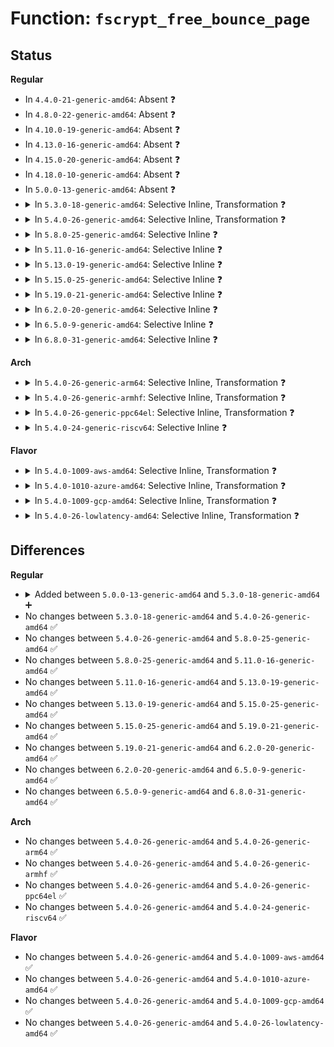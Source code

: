 # Function: <code>fscrypt_free_bounce_page</code>

## Status
<b>Regular</b>
<ul>
<li>
In <code>4.4.0-21-generic-amd64</code>: Absent ❓
</li>
<li>
In <code>4.8.0-22-generic-amd64</code>: Absent ❓
</li>
<li>
In <code>4.10.0-19-generic-amd64</code>: Absent ❓
</li>
<li>
In <code>4.13.0-16-generic-amd64</code>: Absent ❓
</li>
<li>
In <code>4.15.0-20-generic-amd64</code>: Absent ❓
</li>
<li>
In <code>4.18.0-10-generic-amd64</code>: Absent ❓
</li>
<li>
In <code>5.0.0-13-generic-amd64</code>: Absent ❓
</li>
<li>
<details>
<summary>In <code>5.3.0-18-generic-amd64</code>: Selective Inline, Transformation ❓</summary>

```c
void fscrypt_free_bounce_page(struct page * bounce_page)
```

```json
{
  "name": "fscrypt_free_bounce_page",
  "collision_type": "Unique Global",
  "inline_type": "Selective",
  "funcs": [
    {
      "addr": 18446744071582215954,
      "name": "fscrypt_free_bounce_page",
      "external": true,
      "loc": "fs/crypto/crypto.c:128",
      "file": "fs/crypto/crypto.c",
      "inline": "not declared, inlined",
      "caller_inline": [
        "fs/crypto/crypto.c:fscrypt_encrypt_pagecache_blocks"
      ],
      "caller_func": [
        "fs/crypto/crypto.c:fscrypt_encrypt_pagecache_blocks",
        "fs/crypto/bio.c:fscrypt_zeroout_range",
        "fs/ext4/page-io.c:ext4_bio_write_page",
        "fs/ext4/page-io.c:ext4_finish_bio"
      ]
    }
  ],
  "symbols": [
    {
      "addr": 18446744071582214560,
      "name": "fscrypt_free_bounce_page.part.0",
      "section": ".text",
      "bind": "STB_LOCAL",
      "size": 36
    },
    {
      "addr": 18446744071582214608,
      "name": "fscrypt_free_bounce_page",
      "section": ".text",
      "bind": "STB_GLOBAL",
      "size": 22
    }
  ]
}
```
</details>
</li>
<li>
<details>
<summary>In <code>5.4.0-26-generic-amd64</code>: Selective Inline, Transformation ❓</summary>

```c
void fscrypt_free_bounce_page(struct page * bounce_page)
```

```json
{
  "name": "fscrypt_free_bounce_page",
  "collision_type": "Unique Global",
  "inline_type": "Selective",
  "funcs": [
    {
      "addr": 18446744071582296818,
      "name": "fscrypt_free_bounce_page",
      "external": true,
      "loc": "fs/crypto/crypto.c:128",
      "file": "fs/crypto/crypto.c",
      "inline": "not declared, inlined",
      "caller_inline": [
        "fs/crypto/crypto.c:fscrypt_encrypt_pagecache_blocks"
      ],
      "caller_func": [
        "fs/crypto/crypto.c:fscrypt_encrypt_pagecache_blocks",
        "fs/crypto/bio.c:fscrypt_zeroout_range",
        "fs/ext4/page-io.c:ext4_bio_write_page",
        "fs/ext4/page-io.c:ext4_finish_bio"
      ]
    }
  ],
  "symbols": [
    {
      "addr": 18446744071582295328,
      "name": "fscrypt_free_bounce_page.part.0",
      "section": ".text",
      "bind": "STB_LOCAL",
      "size": 36
    },
    {
      "addr": 18446744071582295376,
      "name": "fscrypt_free_bounce_page",
      "section": ".text",
      "bind": "STB_GLOBAL",
      "size": 22
    }
  ]
}
```
</details>
</li>
<li>
<details>
<summary>In <code>5.8.0-25-generic-amd64</code>: Selective Inline ❓</summary>

```c
void fscrypt_free_bounce_page(struct page * bounce_page)
```

```json
{
  "name": "fscrypt_free_bounce_page",
  "collision_type": "Unique Global",
  "inline_type": "Selective",
  "funcs": [
    {
      "addr": 18446744071582581315,
      "name": "fscrypt_free_bounce_page",
      "external": true,
      "loc": "fs/crypto/crypto.c:62",
      "file": "fs/crypto/crypto.c",
      "inline": "not declared, inlined",
      "caller_inline": [
        "fs/crypto/crypto.c:fscrypt_encrypt_pagecache_blocks",
        "fs/crypto/crypto.c:fscrypt_encrypt_pagecache_blocks"
      ],
      "caller_func": [
        "fs/crypto/bio.c:fscrypt_zeroout_range",
        "fs/ext4/page-io.c:ext4_finish_bio"
      ]
    }
  ],
  "symbols": [
    {
      "addr": 18446744071582580048,
      "name": "fscrypt_free_bounce_page",
      "section": ".text",
      "bind": "STB_GLOBAL",
      "size": 42
    }
  ]
}
```
</details>
</li>
<li>
<details>
<summary>In <code>5.11.0-16-generic-amd64</code>: Selective Inline ❓</summary>

```c
void fscrypt_free_bounce_page(struct page * bounce_page)
```

```json
{
  "name": "fscrypt_free_bounce_page",
  "collision_type": "Unique Global",
  "inline_type": "Selective",
  "funcs": [
    {
      "addr": 18446744071582652547,
      "name": "fscrypt_free_bounce_page",
      "external": true,
      "loc": "fs/crypto/crypto.c:62",
      "file": "fs/crypto/crypto.c",
      "inline": "not declared, inlined",
      "caller_inline": [
        "fs/crypto/crypto.c:fscrypt_encrypt_pagecache_blocks",
        "fs/crypto/crypto.c:fscrypt_encrypt_pagecache_blocks"
      ],
      "caller_func": [
        "fs/crypto/bio.c:fscrypt_zeroout_range",
        "fs/ext4/page-io.c:ext4_finish_bio"
      ]
    }
  ],
  "symbols": [
    {
      "addr": 18446744071582651280,
      "name": "fscrypt_free_bounce_page",
      "section": ".text",
      "bind": "STB_GLOBAL",
      "size": 42
    }
  ]
}
```
</details>
</li>
<li>
<details>
<summary>In <code>5.13.0-19-generic-amd64</code>: Selective Inline ❓</summary>

```c
void fscrypt_free_bounce_page(struct page * bounce_page)
```

```json
{
  "name": "fscrypt_free_bounce_page",
  "collision_type": "Unique Global",
  "inline_type": "Selective",
  "funcs": [
    {
      "addr": 18446744071582681635,
      "name": "fscrypt_free_bounce_page",
      "external": true,
      "loc": "fs/crypto/crypto.c:62",
      "file": "fs/crypto/crypto.c",
      "inline": "not declared, inlined",
      "caller_inline": [
        "fs/crypto/crypto.c:fscrypt_encrypt_pagecache_blocks",
        "fs/crypto/crypto.c:fscrypt_encrypt_pagecache_blocks"
      ],
      "caller_func": [
        "fs/crypto/bio.c:fscrypt_zeroout_range",
        "fs/ext4/page-io.c:ext4_finish_bio"
      ]
    }
  ],
  "symbols": [
    {
      "addr": 18446744071582680352,
      "name": "fscrypt_free_bounce_page",
      "section": ".text",
      "bind": "STB_GLOBAL",
      "size": 42
    }
  ]
}
```
</details>
</li>
<li>
<details>
<summary>In <code>5.15.0-25-generic-amd64</code>: Selective Inline ❓</summary>

```c
void fscrypt_free_bounce_page(struct page * bounce_page)
```

```json
{
  "name": "fscrypt_free_bounce_page",
  "collision_type": "Unique Global",
  "inline_type": "Selective",
  "funcs": [
    {
      "addr": 18446744071583007101,
      "name": "fscrypt_free_bounce_page",
      "external": true,
      "loc": "fs/crypto/crypto.c:62",
      "file": "fs/crypto/crypto.c",
      "inline": "not declared, inlined",
      "caller_inline": [
        "fs/crypto/crypto.c:fscrypt_encrypt_pagecache_blocks",
        "fs/crypto/crypto.c:fscrypt_encrypt_pagecache_blocks"
      ],
      "caller_func": [
        "fs/crypto/bio.c:fscrypt_zeroout_range",
        "fs/ext4/page-io.c:ext4_finish_bio"
      ]
    }
  ],
  "symbols": [
    {
      "addr": 18446744071583005792,
      "name": "fscrypt_free_bounce_page",
      "section": ".text",
      "bind": "STB_GLOBAL",
      "size": 42
    }
  ]
}
```
</details>
</li>
<li>
<details>
<summary>In <code>5.19.0-21-generic-amd64</code>: Selective Inline ❓</summary>

```c
void fscrypt_free_bounce_page(struct page * bounce_page)
```

```json
{
  "name": "fscrypt_free_bounce_page",
  "collision_type": "Unique Global",
  "inline_type": "Selective",
  "funcs": [
    {
      "addr": 18446744071594018335,
      "name": "fscrypt_free_bounce_page",
      "external": true,
      "loc": "fs/crypto/crypto.c:62",
      "file": "fs/crypto/crypto.c",
      "inline": "not declared, inlined",
      "caller_inline": [
        "fs/crypto/crypto.c:fscrypt_encrypt_pagecache_blocks",
        "fs/crypto/crypto.c:fscrypt_encrypt_pagecache_blocks"
      ],
      "caller_func": [
        "fs/crypto/bio.c:fscrypt_zeroout_range",
        "fs/ext4/page-io.c:ext4_finish_bio"
      ]
    }
  ],
  "symbols": [
    {
      "addr": 18446744071583476000,
      "name": "fscrypt_free_bounce_page",
      "section": ".text",
      "bind": "STB_GLOBAL",
      "size": 58
    }
  ]
}
```
</details>
</li>
<li>
<details>
<summary>In <code>6.2.0-20-generic-amd64</code>: Selective Inline ❓</summary>

```c
void fscrypt_free_bounce_page(struct page * bounce_page)
```

```json
{
  "name": "fscrypt_free_bounce_page",
  "collision_type": "Unique Global",
  "inline_type": "Selective",
  "funcs": [
    {
      "addr": 18446744071596057565,
      "name": "fscrypt_free_bounce_page",
      "external": true,
      "loc": "fs/crypto/crypto.c:62",
      "file": "fs/crypto/crypto.c",
      "inline": "not declared, inlined",
      "caller_inline": [
        "fs/crypto/crypto.c:fscrypt_encrypt_pagecache_blocks",
        "fs/crypto/crypto.c:fscrypt_encrypt_pagecache_blocks"
      ],
      "caller_func": [
        "fs/crypto/bio.c:fscrypt_zeroout_range",
        "fs/ext4/page-io.c:ext4_finish_bio"
      ]
    }
  ],
  "symbols": [
    {
      "addr": 18446744071584069808,
      "name": "fscrypt_free_bounce_page",
      "section": ".text",
      "bind": "STB_GLOBAL",
      "size": 58
    }
  ]
}
```
</details>
</li>
<li>
<details>
<summary>In <code>6.5.0-9-generic-amd64</code>: Selective Inline ❓</summary>

```c
void fscrypt_free_bounce_page(struct page * bounce_page)
```

```json
{
  "name": "fscrypt_free_bounce_page",
  "collision_type": "Unique Global",
  "inline_type": "Selective",
  "funcs": [
    {
      "addr": 18446744071584297990,
      "name": "fscrypt_free_bounce_page",
      "external": true,
      "loc": "fs/crypto/crypto.c:62",
      "file": "fs/crypto/crypto.c",
      "inline": "not declared, inlined",
      "caller_inline": [
        "fs/crypto/crypto.c:fscrypt_encrypt_pagecache_blocks",
        "fs/crypto/crypto.c:fscrypt_encrypt_pagecache_blocks"
      ],
      "caller_func": [
        "fs/crypto/bio.c:fscrypt_zeroout_range",
        "fs/ext4/page-io.c:ext4_finish_bio"
      ]
    }
  ],
  "symbols": [
    {
      "addr": 18446744071584295888,
      "name": "fscrypt_free_bounce_page",
      "section": ".text",
      "bind": "STB_GLOBAL",
      "size": 58
    }
  ]
}
```
</details>
</li>
<li>
<details>
<summary>In <code>6.8.0-31-generic-amd64</code>: Selective Inline ❓</summary>

```c
void fscrypt_free_bounce_page(struct page * bounce_page)
```

```json
{
  "name": "fscrypt_free_bounce_page",
  "collision_type": "Unique Global",
  "inline_type": "Selective",
  "funcs": [
    {
      "addr": 18446744071584514862,
      "name": "fscrypt_free_bounce_page",
      "external": true,
      "loc": "fs/crypto/crypto.c:69",
      "file": "fs/crypto/crypto.c",
      "inline": "not declared, inlined",
      "caller_inline": [
        "fs/crypto/crypto.c:fscrypt_encrypt_pagecache_blocks",
        "fs/crypto/crypto.c:fscrypt_encrypt_pagecache_blocks"
      ],
      "caller_func": [
        "fs/crypto/bio.c:fscrypt_zeroout_range",
        "fs/ext4/page-io.c:ext4_finish_bio"
      ]
    }
  ],
  "symbols": [
    {
      "addr": 18446744071584512704,
      "name": "fscrypt_free_bounce_page",
      "section": ".text",
      "bind": "STB_GLOBAL",
      "size": 58
    }
  ]
}
```
</details>
</li>
</ul>
<b>Arch</b>
<ul>
<li>
<details>
<summary>In <code>5.4.0-26-generic-arm64</code>: Selective Inline, Transformation ❓</summary>

```c
void fscrypt_free_bounce_page(struct page * bounce_page)
```

```json
{
  "name": "fscrypt_free_bounce_page",
  "collision_type": "Unique Global",
  "inline_type": "Selective",
  "funcs": [
    {
      "addr": 18446603336493871836,
      "name": "fscrypt_free_bounce_page",
      "external": true,
      "loc": "fs/crypto/crypto.c:128",
      "file": "fs/crypto/crypto.c",
      "inline": "not declared, inlined",
      "caller_inline": [
        "fs/crypto/crypto.c:fscrypt_encrypt_pagecache_blocks"
      ],
      "caller_func": [
        "fs/crypto/crypto.c:fscrypt_encrypt_pagecache_blocks",
        "fs/crypto/bio.c:fscrypt_zeroout_range",
        "fs/ext4/page-io.c:ext4_bio_write_page",
        "fs/ext4/page-io.c:ext4_finish_bio"
      ]
    }
  ],
  "symbols": [
    {
      "addr": 18446603336493869752,
      "name": "fscrypt_free_bounce_page.part.0",
      "section": ".text",
      "bind": "STB_LOCAL",
      "size": 108
    },
    {
      "addr": 18446603336493869864,
      "name": "fscrypt_free_bounce_page",
      "section": ".text",
      "bind": "STB_GLOBAL",
      "size": 48
    }
  ]
}
```
</details>
</li>
<li>
<details>
<summary>In <code>5.4.0-26-generic-armhf</code>: Selective Inline, Transformation ❓</summary>

```c
void fscrypt_free_bounce_page(struct page * bounce_page)
```

```json
{
  "name": "fscrypt_free_bounce_page",
  "collision_type": "Unique Global",
  "inline_type": "Selective",
  "funcs": [
    {
      "addr": 3227354408,
      "name": "fscrypt_free_bounce_page",
      "external": true,
      "loc": "fs/crypto/crypto.c:128",
      "file": "fs/crypto/crypto.c",
      "inline": "not declared, inlined",
      "caller_inline": [
        "fs/crypto/crypto.c:fscrypt_encrypt_pagecache_blocks"
      ],
      "caller_func": [
        "fs/crypto/crypto.c:fscrypt_encrypt_pagecache_blocks",
        "fs/crypto/bio.c:fscrypt_zeroout_range",
        "fs/ext4/page-io.c:ext4_bio_write_page",
        "fs/ext4/page-io.c:ext4_finish_bio"
      ]
    }
  ],
  "symbols": [
    {
      "addr": 3227352660,
      "name": "fscrypt_free_bounce_page.part.0",
      "section": ".text",
      "bind": "STB_LOCAL",
      "size": 68
    },
    {
      "addr": 3227352728,
      "name": "fscrypt_free_bounce_page",
      "section": ".text",
      "bind": "STB_GLOBAL",
      "size": 36
    }
  ]
}
```
</details>
</li>
<li>
<details>
<summary>In <code>5.4.0-26-generic-ppc64el</code>: Selective Inline, Transformation ❓</summary>

```c
void fscrypt_free_bounce_page(struct page * bounce_page)
```

```json
{
  "name": "fscrypt_free_bounce_page",
  "collision_type": "Unique Global",
  "inline_type": "Selective",
  "funcs": [
    {
      "addr": 13835058055287504480,
      "name": "fscrypt_free_bounce_page",
      "external": true,
      "loc": "fs/crypto/crypto.c:128",
      "file": "fs/crypto/crypto.c",
      "inline": "not declared, inlined",
      "caller_inline": [
        "fs/crypto/crypto.c:fscrypt_encrypt_pagecache_blocks"
      ],
      "caller_func": [
        "fs/crypto/crypto.c:fscrypt_encrypt_pagecache_blocks",
        "fs/crypto/bio.c:fscrypt_zeroout_range",
        "fs/ext4/page-io.c:ext4_bio_write_page",
        "fs/ext4/page-io.c:ext4_finish_bio"
      ]
    }
  ],
  "symbols": [
    {
      "addr": 13835058055287502272,
      "name": "fscrypt_free_bounce_page.part.0",
      "section": ".text",
      "bind": "STB_LOCAL",
      "size": 88
    },
    {
      "addr": 13835058055287502368,
      "name": "fscrypt_free_bounce_page",
      "section": ".text",
      "bind": "STB_GLOBAL",
      "size": 28
    }
  ]
}
```
</details>
</li>
<li>
<details>
<summary>In <code>5.4.0-24-generic-riscv64</code>: Selective Inline ❓</summary>

```c
void fscrypt_free_bounce_page(struct page * bounce_page)
```

```json
{
  "name": "fscrypt_free_bounce_page",
  "collision_type": "Unique Global",
  "inline_type": "Selective",
  "funcs": [
    {
      "addr": 18446743936273436580,
      "name": "fscrypt_free_bounce_page",
      "external": true,
      "loc": "fs/crypto/crypto.c:128",
      "file": "fs/crypto/crypto.c",
      "inline": "not declared, inlined",
      "caller_inline": [
        "fs/crypto/crypto.c:fscrypt_encrypt_pagecache_blocks",
        "fs/crypto/crypto.c:fscrypt_encrypt_pagecache_blocks"
      ],
      "caller_func": [
        "fs/crypto/bio.c:fscrypt_zeroout_range",
        "fs/ext4/page-io.c:ext4_bio_write_page",
        "fs/ext4/page-io.c:ext4_finish_bio"
      ]
    }
  ],
  "symbols": [
    {
      "addr": 18446743936273435300,
      "name": "fscrypt_free_bounce_page",
      "section": ".text",
      "bind": "STB_GLOBAL",
      "size": 64
    }
  ]
}
```
</details>
</li>
</ul>
<b>Flavor</b>
<ul>
<li>
<details>
<summary>In <code>5.4.0-1009-aws-amd64</code>: Selective Inline, Transformation ❓</summary>

```c
void fscrypt_free_bounce_page(struct page * bounce_page)
```

```json
{
  "name": "fscrypt_free_bounce_page",
  "collision_type": "Unique Global",
  "inline_type": "Selective",
  "funcs": [
    {
      "addr": 18446744071582265554,
      "name": "fscrypt_free_bounce_page",
      "external": true,
      "loc": "fs/crypto/crypto.c:128",
      "file": "fs/crypto/crypto.c",
      "inline": "not declared, inlined",
      "caller_inline": [
        "fs/crypto/crypto.c:fscrypt_encrypt_pagecache_blocks"
      ],
      "caller_func": [
        "fs/crypto/crypto.c:fscrypt_encrypt_pagecache_blocks",
        "fs/crypto/bio.c:fscrypt_zeroout_range",
        "fs/ext4/page-io.c:ext4_bio_write_page",
        "fs/ext4/page-io.c:ext4_finish_bio"
      ]
    }
  ],
  "symbols": [
    {
      "addr": 18446744071582264064,
      "name": "fscrypt_free_bounce_page.part.0",
      "section": ".text",
      "bind": "STB_LOCAL",
      "size": 36
    },
    {
      "addr": 18446744071582264112,
      "name": "fscrypt_free_bounce_page",
      "section": ".text",
      "bind": "STB_GLOBAL",
      "size": 22
    }
  ]
}
```
</details>
</li>
<li>
<details>
<summary>In <code>5.4.0-1010-azure-amd64</code>: Selective Inline, Transformation ❓</summary>

```c
void fscrypt_free_bounce_page(struct page * bounce_page)
```

```json
{
  "name": "fscrypt_free_bounce_page",
  "collision_type": "Unique Global",
  "inline_type": "Selective",
  "funcs": [
    {
      "addr": 18446744071582203314,
      "name": "fscrypt_free_bounce_page",
      "external": true,
      "loc": "fs/crypto/crypto.c:128",
      "file": "fs/crypto/crypto.c",
      "inline": "not declared, inlined",
      "caller_inline": [
        "fs/crypto/crypto.c:fscrypt_encrypt_pagecache_blocks"
      ],
      "caller_func": [
        "fs/crypto/crypto.c:fscrypt_encrypt_pagecache_blocks",
        "fs/crypto/bio.c:fscrypt_zeroout_range",
        "fs/ext4/page-io.c:ext4_bio_write_page",
        "fs/ext4/page-io.c:ext4_finish_bio"
      ]
    }
  ],
  "symbols": [
    {
      "addr": 18446744071582201824,
      "name": "fscrypt_free_bounce_page.part.0",
      "section": ".text",
      "bind": "STB_LOCAL",
      "size": 36
    },
    {
      "addr": 18446744071582201872,
      "name": "fscrypt_free_bounce_page",
      "section": ".text",
      "bind": "STB_GLOBAL",
      "size": 22
    }
  ]
}
```
</details>
</li>
<li>
<details>
<summary>In <code>5.4.0-1009-gcp-amd64</code>: Selective Inline, Transformation ❓</summary>

```c
void fscrypt_free_bounce_page(struct page * bounce_page)
```

```json
{
  "name": "fscrypt_free_bounce_page",
  "collision_type": "Unique Global",
  "inline_type": "Selective",
  "funcs": [
    {
      "addr": 18446744071582256034,
      "name": "fscrypt_free_bounce_page",
      "external": true,
      "loc": "fs/crypto/crypto.c:128",
      "file": "fs/crypto/crypto.c",
      "inline": "not declared, inlined",
      "caller_inline": [
        "fs/crypto/crypto.c:fscrypt_encrypt_pagecache_blocks"
      ],
      "caller_func": [
        "fs/crypto/crypto.c:fscrypt_encrypt_pagecache_blocks",
        "fs/crypto/bio.c:fscrypt_zeroout_range",
        "fs/ext4/page-io.c:ext4_bio_write_page",
        "fs/ext4/page-io.c:ext4_finish_bio"
      ]
    }
  ],
  "symbols": [
    {
      "addr": 18446744071582254544,
      "name": "fscrypt_free_bounce_page.part.0",
      "section": ".text",
      "bind": "STB_LOCAL",
      "size": 36
    },
    {
      "addr": 18446744071582254592,
      "name": "fscrypt_free_bounce_page",
      "section": ".text",
      "bind": "STB_GLOBAL",
      "size": 22
    }
  ]
}
```
</details>
</li>
<li>
<details>
<summary>In <code>5.4.0-26-lowlatency-amd64</code>: Selective Inline, Transformation ❓</summary>

```c
void fscrypt_free_bounce_page(struct page * bounce_page)
```

```json
{
  "name": "fscrypt_free_bounce_page",
  "collision_type": "Unique Global",
  "inline_type": "Selective",
  "funcs": [
    {
      "addr": 18446744071582334626,
      "name": "fscrypt_free_bounce_page",
      "external": true,
      "loc": "fs/crypto/crypto.c:128",
      "file": "fs/crypto/crypto.c",
      "inline": "not declared, inlined",
      "caller_inline": [
        "fs/crypto/crypto.c:fscrypt_encrypt_pagecache_blocks"
      ],
      "caller_func": [
        "fs/crypto/crypto.c:fscrypt_encrypt_pagecache_blocks",
        "fs/crypto/bio.c:fscrypt_zeroout_range",
        "fs/ext4/page-io.c:ext4_bio_write_page",
        "fs/ext4/page-io.c:ext4_finish_bio"
      ]
    }
  ],
  "symbols": [
    {
      "addr": 18446744071582333136,
      "name": "fscrypt_free_bounce_page.part.0",
      "section": ".text",
      "bind": "STB_LOCAL",
      "size": 36
    },
    {
      "addr": 18446744071582333184,
      "name": "fscrypt_free_bounce_page",
      "section": ".text",
      "bind": "STB_GLOBAL",
      "size": 22
    }
  ]
}
```
</details>
</li>
</ul>

## Differences
<b>Regular</b>
<ul>
<li>
<details>
<summary>Added between <code>5.0.0-13-generic-amd64</code> and <code>5.3.0-18-generic-amd64</code> ➕</summary>

```c
void fscrypt_free_bounce_page(struct page * bounce_page)
```
</details>
</li>
<li>
No changes between <code>5.3.0-18-generic-amd64</code> and <code>5.4.0-26-generic-amd64</code> ✅
</li>
<li>
No changes between <code>5.4.0-26-generic-amd64</code> and <code>5.8.0-25-generic-amd64</code> ✅
</li>
<li>
No changes between <code>5.8.0-25-generic-amd64</code> and <code>5.11.0-16-generic-amd64</code> ✅
</li>
<li>
No changes between <code>5.11.0-16-generic-amd64</code> and <code>5.13.0-19-generic-amd64</code> ✅
</li>
<li>
No changes between <code>5.13.0-19-generic-amd64</code> and <code>5.15.0-25-generic-amd64</code> ✅
</li>
<li>
No changes between <code>5.15.0-25-generic-amd64</code> and <code>5.19.0-21-generic-amd64</code> ✅
</li>
<li>
No changes between <code>5.19.0-21-generic-amd64</code> and <code>6.2.0-20-generic-amd64</code> ✅
</li>
<li>
No changes between <code>6.2.0-20-generic-amd64</code> and <code>6.5.0-9-generic-amd64</code> ✅
</li>
<li>
No changes between <code>6.5.0-9-generic-amd64</code> and <code>6.8.0-31-generic-amd64</code> ✅
</li>
</ul>
<b>Arch</b>
<ul>
<li>
No changes between <code>5.4.0-26-generic-amd64</code> and <code>5.4.0-26-generic-arm64</code> ✅
</li>
<li>
No changes between <code>5.4.0-26-generic-amd64</code> and <code>5.4.0-26-generic-armhf</code> ✅
</li>
<li>
No changes between <code>5.4.0-26-generic-amd64</code> and <code>5.4.0-26-generic-ppc64el</code> ✅
</li>
<li>
No changes between <code>5.4.0-26-generic-amd64</code> and <code>5.4.0-24-generic-riscv64</code> ✅
</li>
</ul>
<b>Flavor</b>
<ul>
<li>
No changes between <code>5.4.0-26-generic-amd64</code> and <code>5.4.0-1009-aws-amd64</code> ✅
</li>
<li>
No changes between <code>5.4.0-26-generic-amd64</code> and <code>5.4.0-1010-azure-amd64</code> ✅
</li>
<li>
No changes between <code>5.4.0-26-generic-amd64</code> and <code>5.4.0-1009-gcp-amd64</code> ✅
</li>
<li>
No changes between <code>5.4.0-26-generic-amd64</code> and <code>5.4.0-26-lowlatency-amd64</code> ✅
</li>
</ul>
